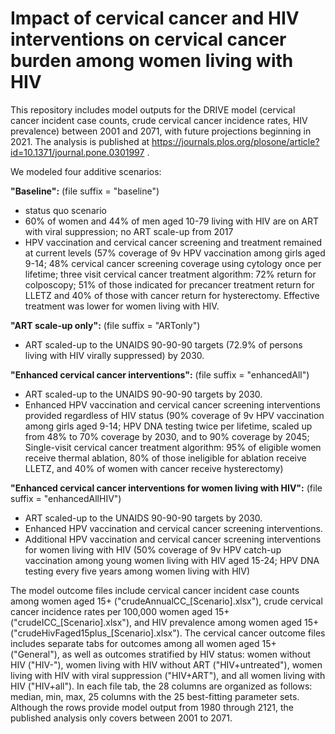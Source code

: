 # **Impact of cervical cancer and HIV interventions on cervical cancer burden among women living with HIV**

This repository includes model outputs for the DRIVE model (cervical cancer incident case counts, crude cervical cancer incidence rates, HIV prevalence) between 2001 and 2071, with future projections beginning in 2021. The analysis is published at https://journals.plos.org/plosone/article?id=10.1371/journal.pone.0301997 .

We modeled four additive scenarios:

**"Baseline":** (file suffix = "baseline")
- status quo scenario
- 60% of women and 44% of men aged 10-79 living with HIV are on ART with viral suppression; no ART scale-up from 2017
- HPV vaccination and cervical cancer screening and treatment remained at current levels (57% coverage of 9v HPV vaccination among girls aged 9-14; 48% cervical cancer screening coverage using cytology once per lifetime; three visit cervical cancer treatment algorithm: 72% return for colposcopy; 51% of those indicated for precancer treatment return for LLETZ and 40% of those with cancer return for hysterectomy. Effective treatment was lower for women living with HIV.

**"ART scale-up only":** (file suffix = "ARTonly")
- ART scaled-up to the UNAIDS 90-90-90 targets (72.9% of persons living with HIV virally suppressed) by 2030.

**"Enhanced cervical cancer interventions":** (file suffix = "enhancedAll")
- ART scaled-up to the UNAIDS 90-90-90 targets by 2030.
- Enhanced HPV vaccination and cervical cancer screening interventions provided regardless of HIV status (90% coverage of 9v HPV vaccination among girls aged 9-14; HPV DNA testing twice per lifetime, scaled up from 48% to 70% coverage by 2030, and to 90% coverage by 2045; Single-visit cervical cancer treatment algorithm: 95% of eligible women receive thermal ablation, 80% of those ineligible for ablation receive LLETZ, and 40% of women with cancer receive hysterectomy)

**"Enhanced cervical cancer interventions for women living with HIV":** (file suffix = "enhancedAllHIV")
- ART scaled-up to the UNAIDS 90-90-90 targets by 2030.
- Enhanced HPV vaccination and cervical cancer screening interventions.
- Additional HPV vaccination and cervical cancer screening interventions for women living with HIV (50% coverage of 9v HPV catch-up vaccination among young women living with HIV aged 15-24; HPV DNA testing every five years among women living with HIV)

The model outcome files include cervical cancer incident case counts among women aged 15+ ("crudeAnnualCC_[Scenario].xlsx"), crude cervical cancer incidence rates per 100,000 women aged 15+ ("crudeICC_[Scenario].xlsx"), and HIV prevalence among women aged 15+("crudeHivFaged15plus_[Scenario].xlsx"). The cervical cancer outcome files includes separate tabs for outcomes among all women aged 15+ ("General"), as well as outcomes stratified by HIV status: women without HIV ("HIV-"), women living with HIV without ART ("HIV+untreated"), women living with HIV with viral suppression ("HIV+ART"), and all women living with HIV ("HIV+all"). In each file tab, the 28 columns are organized as follows: median, min, max, 25 columns with the 25 best-fitting parameter sets. Although the rows provide model output from 1980 through 2121, the published analysis only covers between 2001 to 2071.
